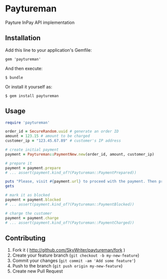 # Paytureman

Payture InPay API implementation

## Installation

Add this line to your application's Gemfile:

    gem 'paytureman'

And then execute:

    $ bundle

Or install it yourself as:

    $ gem install paytureman

## Usage

```ruby
require 'paytureman'

order_id = SecureRandom.uuid # generate an order ID
amount = 123.15 # amount to be charged
customer_ip = "123.45.67.89" # customer's IP address

# create initial payment
payment = Paytureman::PaymentNew.new(order_id, amount, customer_ip)

# prepare it
payment = payment.prepare
# ... assert(payment.kind_of?(Paytureman::PaymentPrepared))

puts "Please, visit #{payment.url} to proceed with the payment. Then press Enter."
gets

# mark it as blocked
payment = payment.blocked
# ... assert(payment.kind_of?(Paytureman::PaymentBlocked))

# charge the customer
payment = payment.charge
# ... assert(payment.kind_of?(Paytureman::PaymentCharged))

```

## Contributing

1. Fork it ( http://github.com/SkyWriter/paytureman/fork )
2. Create your feature branch (`git checkout -b my-new-feature`)
3. Commit your changes (`git commit -am 'Add some feature'`)
4. Push to the branch (`git push origin my-new-feature`)
5. Create new Pull Request
